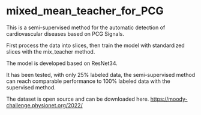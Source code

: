 # mixed_mean_teacher_for_PCG

This is a semi-supervised method for the automatic detection of cardiovascular diseases based on PCG Signals. 

First process the data into slices, then train the model with standardized slices with the mix_teacher method.

The model is developed based on ResNet34.

It has been tested, with only 25% labeled data, the semi-supervised method can reach comparable performance to 100% labeled data with the supervised method.

The dataset is open source and can be downloaded here.  https://moody-challenge.physionet.org/2022/

